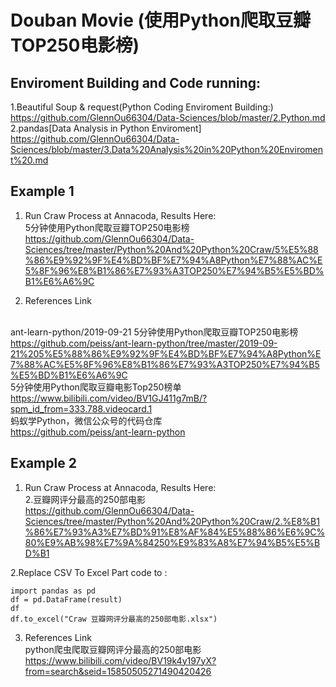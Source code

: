 # Douban Movie (使用Python爬取豆瓣TOP250电影榜)

## Enviroment Building and Code running:
1.Beautiful Soup & request(Python Coding Enviroment Building:)
<br>https://github.com/GlennOu66304/Data-Sciences/blob/master/2.Python.md
<br>2.pandas[Data Analysis in Python Enviroment]
<br>https://github.com/GlennOu66304/Data-Sciences/blob/master/3.Data%20Analysis%20in%20Python%20Enviroment%20.md

## Example 1
1. Run Craw Process at Annacoda, Results Here:
<br>5分钟使用Python爬取豆瓣TOP250电影榜
<br>https://github.com/GlennOu66304/Data-Sciences/tree/master/Python%20And%20Python%20Craw/5%E5%88%86%E9%92%9F%E4%BD%BF%E7%94%A8Python%E7%88%AC%E5%8F%96%E8%B1%86%E7%93%A3TOP250%E7%94%B5%E5%BD%B1%E6%A6%9C

2. References Link

<br>ant-learn-python/2019-09-21 5分钟使用Python爬取豆瓣TOP250电影榜
<br>https://github.com/peiss/ant-learn-python/tree/master/2019-09-21%205%E5%88%86%E9%92%9F%E4%BD%BF%E7%94%A8Python%E7%88%AC%E5%8F%96%E8%B1%86%E7%93%A3TOP250%E7%94%B5%E5%BD%B1%E6%A6%9C
<br>5分钟使用Python爬取豆瓣电影Top250榜单
<br>https://www.bilibili.com/video/BV1GJ411g7mB/?spm_id_from=333.788.videocard.1
<br>蚂蚁学Python，微信公众号的代码仓库
<br>https://github.com/peiss/ant-learn-python

## Example 2
1. Run Craw Process at Annacoda, Results Here:
<br>2.豆瓣网评分最高的250部电影
<br>https://github.com/GlennOu66304/Data-Sciences/tree/master/Python%20And%20Python%20Craw/2.%E8%B1%86%E7%93%A3%E7%BD%91%E8%AF%84%E5%88%86%E6%9C%80%E9%AB%98%E7%9A%84250%E9%83%A8%E7%94%B5%E5%BD%B1

2.Replace CSV To Excel Part code to :
```
import pandas as pd
df = pd.DataFrame(result)
df
df.to_excel("Craw 豆瓣网评分最高的250部电影.xlsx")
```

3. References Link
<br>python爬虫爬取豆瓣网评分最高的250部电影
<br>https://www.bilibili.com/video/BV19k4y197yX?from=search&seid=15850505271490420426


